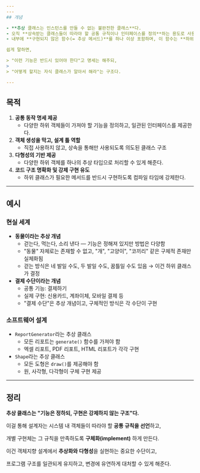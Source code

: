 ```yaml
---
---
## 개념

- **추상 클래스는 인스턴스를 만들 수 없는 불완전한 클래스**다.
- 오직 **상속받는 클래스들이 따라야 할 공통 규칙이나 인터페이스를 정의**하는 용도로 사용된다.
- 내부에 **구현되지 않은 함수(= 추상 메서드)**를 하나 이상 포함하며, 이 함수는 **하위 클래스가 반드시 구현해야 한다.**

쉽게 말하면,

> "이런 기능은 반드시 있어야 한다"고 명세는 해주되,
> 
> "어떻게 할지는 자식 클래스가 알아서 해라"는 구조다.

---
```


## 목적

1. **공통 동작 명세 제공**
    - 다양한 하위 객체들이 가져야 할 기능을 정의하고, 일관된 인터페이스를 제공한다.
2. **객체 생성을 막고, 설계 틀 역할**
    - 직접 사용하지 않고, 상속을 통해만 사용되도록 의도된 클래스 구조
3. **다형성의 기반 제공**
    - 다양한 하위 객체를 하나의 추상 타입으로 처리할 수 있게 해준다.
4. **코드 구조 명확화 및 강제 구현 유도**
    - 하위 클래스가 필요한 메서드를 반드시 구현하도록 컴파일 타임에 강제한다.

---

## 예시

### 현실 세계

- **동물이라는 추상 개념**
    - 걷는다, 먹는다, 소리 낸다 — 기능은 정해져 있지만 방법은 다양함
    - "동물" 자체로는 존재할 수 없고, "개", "고양이", "코끼리" 같은 구체적 존재만 실체화됨
    - 걷는 방식은 네 발일 수도, 두 발일 수도, 꿈틀일 수도 있음 → 이건 하위 클래스가 결정
- **결제 수단이라는 개념**
    - 공통 기능: 결제하기
    - 실제 구현: 신용카드, 계좌이체, 모바일 결제 등
    - "결제 수단"은 추상 개념이고, 구체적인 방식은 각 수단이 구현

### 소프트웨어 설계

- `ReportGenerator`라는 추상 클래스
    - 모든 리포트는 `generate()` 함수를 가져야 함
    - 엑셀 리포트, PDF 리포트, HTML 리포트가 각각 구현
- `Shape`라는 추상 클래스
    - 모든 도형은 `draw()`를 제공해야 함
    - 원, 사각형, 다각형이 구체 구현 제공

---

## 정리

**추상 클래스는 "기능은 정하되, 구현은 강제하지 않는 구조"다.**

이걸 통해 설계자는 시스템 내 객체들이 따라야 할 **공통 규칙을 선언**하고,

개별 구현체는 그 규칙을 만족하도록 **구체화(implement)** 하게 만든다.

이건 객체지향 설계에서 **추상화와 다형성**을 실현하는 중요한 수단이고,

프로그램 구조를 일관되게 유지하고, 변경에 유연하게 대처할 수 있게 해준다.